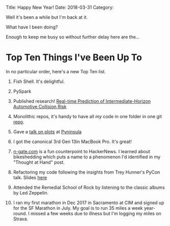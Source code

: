 Title:  Happy New Year!
Date:   2018-03-31
Category: 

Well it's been a while but I'm back at it. 

What have I been doing? 

Enough to keep me busy so without further delay here are the...


# Top Ten Things I've Been Up To

In no particular order, here's a new Top Ten list. 

1. Fish Shell. It's delightful.

2. PySpark

3. Published research! [Real-time Prediction of Intermediate-Horizon Automotive Collision Risk](https://arxiv.org/abs/1802.01532)

4. Monolithic repos, it's handy to have all *my* code in one folder in one git [repo](https://github.com/roryhr/code). 

5. Gave a [talk on plots](https://youtu.be/LEjLmN0ev5I) at [Pyninsula](http://pyninsula.org/)

6. I got the canonical 3rd Gen 13in MacBook Pro. It's great!

7. [n-gate.com](http://n-gate.com/) is a fun counterpoint to HackerNews. I learned about bikeshedding which puts a name to a phenomenon I'd identified in my "Thought at Hand" post.

9. Refactoring my code following the insights from Trey Hunner's PyCon talk. Slides [here](http://treyhunner.com/readability-counts)

10. Attended the Remedial School of Rock by listening to the classic albums by Led Zeppelin.

11. I ran my first marathon in Dec 2017 in Sacramento at CIM and signed up for the SF Marathon in July. 
My goal is to run 35 miles a week year-round. I missed a few weeks due to illness but I'm logging my miles on Strava.